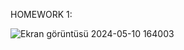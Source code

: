 
HOMEWORK 1:

![Ekran görüntüsü 2024-05-10 164003](https://github.com/yunusyavuzhanafsar/Patika-Front-end/assets/160525505/6e785f6a-3102-4a35-bb53-cdf49837a5b6)
